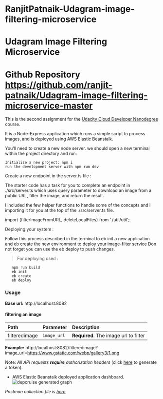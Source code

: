 # RanjitPatnaik-Udagram-image-filtering-microservice

# Udagram Image Filtering Microservice

# Github Repository https://github.com/ranjit-patnaik/Udagram-image-filtering-microservice-master

This is the second assignment for the [Udacity Cloud Developer Nanodegree](https://www.udacity.com/course/cloud-developer-nanodegree--nd9990) course.

It is a Node-Express application which runs a simple script to process images, and is deployed using AWS Elastic Beanstalk.

 You'll need to create a new node server. we should open a new terminal within the project directory and run:

    Initialize a new project: npm i
    run the development server with npm run dev

Create a new endpoint in the server.ts file :

The starter code has a task for you to complete an endpoint in ./src/server.ts which uses query parameter to download an image from a public URL, filter the image, and return the result.

I included the few helper functions to handle some of the concepts and I importing it for you at the top of the ./src/server.ts file.

import {filterImageFromURL, deleteLocalFiles} from './util/util';

Deploying your system :

Follow this process described in the terminal to eb init a new application and eb create the new environment to deploy your image-filter service Don not forget you can use the eb deploy to push changes.


> For deploying used :

```terminal
   npm run build
   eb init
   eb create
   eb deploy
```

### Usage
**Base url:** http://localhost:8082
#### filtering an image
| Path | Parameter | Description |
| :--- | :--- | :--- |
| filteredimage | `image_url` | **Required**. The image url to filter |

**Example:** http://localhost:8082/filteredimage?image_url=https://www.gstatic.com/webp/gallery3/1.png

Note: _All API requests __require__ authorization headers_ (click [here](http://localhost:8082/token) to generate a token).

- AWS Elastic Beanstalk deployed application dashboard.
  ![depcruise generated graph](./deployment_screenshot/eb_app_deployed_and_running_on_aws.png)

*Postman collection file is [here](https://github.com/RanjitPatnaik/Udagram-image-filtering-microservice-master/blob/master/cloud-cdnd-c2-final.postman_collection.json).*
